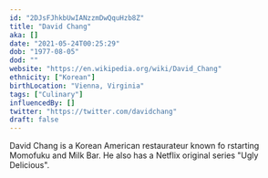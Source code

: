 ```yaml
---
id: "2DJsFJhkbUwIANzzmDwQquHzb8Z"
title: "David Chang"
aka: []
date: "2021-05-24T00:25:29"
dob: "1977-08-05"
dod: ""
website: "https://en.wikipedia.org/wiki/David_Chang"
ethnicity: ["Korean"]
birthLocation: "Vienna, Virginia"
tags: ["Culinary"]
influencedBy: []
twitter: "https://twitter.com/davidchang"
draft: false
---
```


David Chang is a Korean American restaurateur known fo rstarting Momofuku and
Milk Bar. He also has a Netflix original series "Ugly Delicious".
